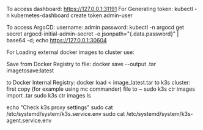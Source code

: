 
To access dashboard:
https://127.0.0.1:31191
For Generating token:
kubectl -n kubernetes-dashboard create token admin-user

To access ArgoCD:
username: admin
password:
kubectl -n argocd get secret argocd-initial-admin-secret -o jsonpath="{.data.password}" | base64 -d; echo
https://127.0.0.1:30604


For Loading external docker images to cluster use:

Save from Docker Registry to file:
docker save --output <filename>.tar imagetosave:latest

to Docker Internal Registry:
docker load < image_latest.tar
to k3s cluster:
first copy (for example using mc commander) file to ~
sudo k3s ctr images import <imagename>.tar
sudo k3s ctr images ls

echo "Check k3s proxy settings"
sudo cat /etc/systemd/system/k3s.service.env
sudo cat /etc/systemd/system/k3s-agent.service.env